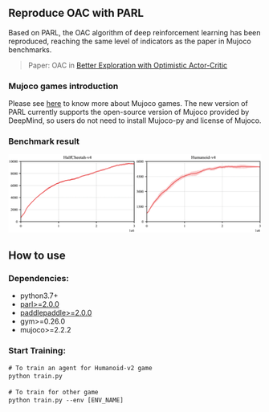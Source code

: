 ## Reproduce OAC with PARL
Based on PARL, the OAC algorithm of deep reinforcement learning has been reproduced, reaching the same level of indicators as the paper in Mujoco benchmarks.

> Paper: OAC in [Better Exploration with Optimistic Actor-Critic](https://arxiv.org/abs/1910.12807)

### Mujoco games introduction
Please see [here](https://github.com/openai/mujoco-py) to know more about Mujoco games.
The new version of PARL currently supports the open-source version of Mujoco provided by DeepMind, so users do not need to install Mujoco-py and license of Mujoco.

### Benchmark result

<img src="https://github.com/benchmarking-rl/PARL-experiments/blob/master/OAC/paddle/result.png" width="600" alt="OAC_results"/>

## How to use
### Dependencies:
+ python3.7+
+ [parl>=2.0.0](https://github.com/PaddlePaddle/PARL)
+ [paddlepaddle>=2.0.0](https://github.com/PaddlePaddle/Paddle)
+ gym>=0.26.0
+ mujoco>=2.2.2

### Start Training:
```
# To train an agent for Humanoid-v2 game
python train.py

# To train for other game
python train.py --env [ENV_NAME]
